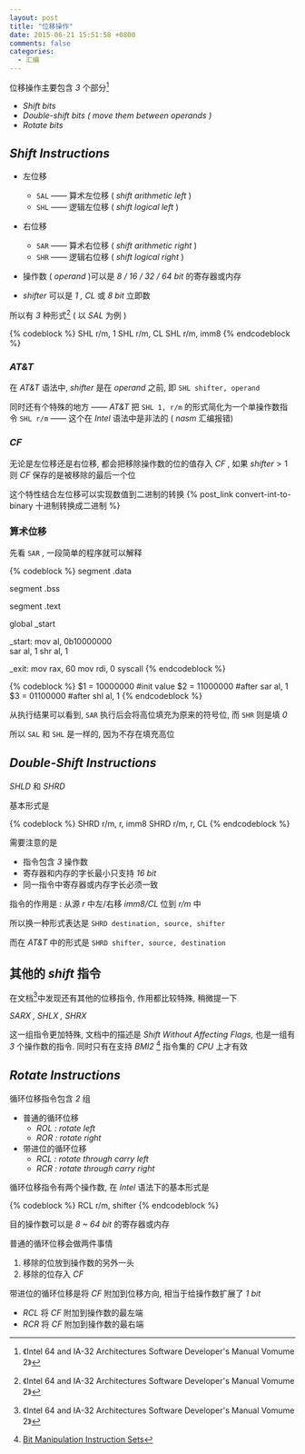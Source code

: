 ```yaml
---
layout: post
title: "位移操作"
date: 2015-06-21 15:51:58 +0800
comments: false
categories:
  - 汇编
---
```


位移操作主要包含 _3_ 个部分[^1]

[^1]:《Intel 64 and IA-32 Architectures Software Developer's Manual Vomume 2》

* _Shift bits_
* _Double-shift bits ( move them between operands )_
* _Rotate bits_

<!--more-->

## _Shift Instructions_

* 左位移
    * `SAL` —— 算术左位移 ( _shift arithmetic left_ )
    * `SHL` —— 逻辑左位移 ( _shift logical left_ )
* 右位移
    * `SAR` —— 算术右位移 ( _shift arithmetic right_ )
    * `SHR` —— 逻辑右位移 ( _shift logical right_ )


* 操作数 ( _operand_ )可以是 _8 / 16 / 32 / 64 bit_ 的寄存器或内存
* _shifter_ 可以是 _1 , CL_ 或 _8 bit_ 立即数

所以有 _3_ 种形式[^1] ( 以 _SAL_ 为例 )

{% codeblock %}
SHL r/m, 1
SHL r/m, CL
SHL r/m, imm8
{% endcodeblock %}
	
### _AT&T_

在 _AT&T_ 语法中, _shifter_ 是在 _operand_ 之前, 即 `SHL shifter, operand`

同时还有个特殊的地方 —— _AT&T_ 把 `SHL 1, r/m` 的形式简化为一个单操作数指令 `SHL r/m` —— 这个在 _Intel_ 语法中是非法的 ( _nasm_ 汇编报错)


### _CF_


无论是左位移还是右位移, 都会把移除操作数的位的值存入 _CF_ , 如果 $shifter\gt1$ 则 _CF_ 保存的是被移除的最后一个位

这个特性结合左位移可以实现数值到二进制的转换 {% post_link convert-int-to-binary 十进制转换成二进制 %}

### 算术位移


先看 `SAR` , 一段简单的程序就可以解释

{% codeblock %}
segment .data

segment .bss

segment .text

global _start

_start:
    mov al, 0b10000000                                                                                                                                               
    sar al, 1
    shr al, 1

_exit:
    mov rax, 60
    mov rdi, 0
    syscall
{% endcodeblock %}
	
{% codeblock %}
$1 = 10000000		#init value
$2 = 11000000		#after sar al, 1
$3 = 01100000		#after shl al, 1
{% endcodeblock %}
	
从执行结果可以看到, `SAR` 执行后会将高位填充为原来的符号位, 而 `SHR` 则是填 _0_

所以 `SAL` 和 `SHL` 是一样的, 因为不存在填充高位

## _Double-Shift Instructions_


_SHLD_ 和 _SHRD_

基本形式是

{% codeblock %}
SHRD r/m, r, imm8
SHRD r/m, r, CL
{% endcodeblock %}
	
需要注意的是

* 指令包含 _3_ 操作数
* 寄存器和内存的字长最小只支持 _16 bit_
* 同一指令中寄存器或内存字长必须一致

指令的作用是 : 从源 _r_ 中左/右移 _imm8/CL_ 位到 _r/m_ 中

所以换一种形式表达是 `SHRD destination, source, shifter`

而在 _AT&T_ 中的形式是 `SHRD shifter, source, destination`

## 其他的 _shift_ 指令

在文档[^1]中发现还有其他的位移指令, 作用都比较特殊, 稍微提一下

_SARX , SHLX , SHRX_

这一组指令更加特殊, 文档中的描述是 _Shift Without Affecting Flags_, 也是一组有 _3_ 个操作数的指令. 同时只有在支持 _BMI2_ [^2] 指令集的 _CPU_ 上才有效

[^2]:[Bit Manipulation Instruction Sets](https://en.wikipedia.org/wiki/Bit_Manipulation_Instruction_Sets)

## _Rotate Instructions_

循环位移指令包含 _2_ 组

* 普通的循环位移
    * _ROL : rotate left_
    * _ROR : rotate right_
* 带进位的循环位移
    * _RCL : rotate through carry left_
    * _RCR : rotate through carry right_

循环位移指令有两个操作数, 在 _Intel_ 语法下的基本形式是

{% codeblock %}
RCL r/m, shifter
{% endcodeblock %}

目的操作数可以是 _8 ~ 64 bit_ 的寄存器或内存

普通的循环位移会做两件事情

1. 移除的位放到操作数的另外一头
2. 移除的位存入 _CF_

带进位的循环位移是将 _CF_ 附加到位移方向, 相当于给操作数扩展了 _1 bit_

* _RCL_ 将 _CF_ 附加到操作数的最左端
* _RCR_ 将 _CF_ 附加到操作数的最右端
